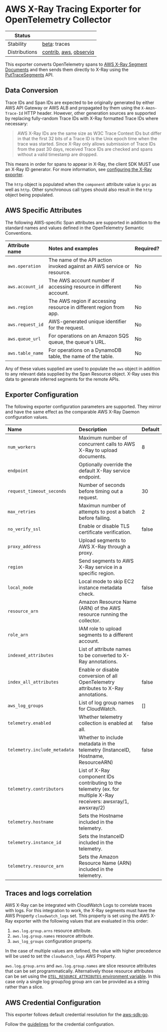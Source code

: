 # AWS X-Ray Tracing Exporter for OpenTelemetry Collector

<!-- status autogenerated section -->
| Status        |           |
| ------------- |-----------|
| Stability     | [beta]: traces   |
| Distributions | [contrib], [aws], [observiq] |

[beta]: https://github.com/open-telemetry/opentelemetry-collector#beta
[contrib]: https://github.com/open-telemetry/opentelemetry-collector-releases/tree/main/distributions/otelcol-contrib
[aws]: https://github.com/aws-observability/aws-otel-collector
[observiq]: https://github.com/observIQ/observiq-otel-collector
<!-- end autogenerated section -->

This exporter converts OpenTelemetry spans to
[AWS X-Ray Segment Documents](https://docs.aws.amazon.com/xray/latest/devguide/xray-api-segmentdocuments.html)
and then sends them directly to X-Ray using the
[PutTraceSegments](https://docs.aws.amazon.com/xray/latest/api/API_PutTraceSegments.html) API.

## Data Conversion

Trace IDs and Span IDs are expected to be originally generated by either AWS API Gateway or AWS ALB and
propagated by them using the `X-Amzn-Trace-Id` HTTP header. However, other generation sources are
supported by replacing fully-random Trace IDs with X-Ray formatted Trace IDs where necessary:

> AWS X-Ray IDs are the same size as W3C Trace Context IDs but differ in that the first 32 bits of a Trace ID
> is the Unix epoch time when the trace was started. Since X-Ray only allows submission of Trace IDs from the
> past 30 days, received Trace IDs are checked and spans without a valid timestamp are dropped.

This means in order for spans to appear in X-Ray, the client SDK MUST use an X-Ray ID generator. For more
information, see
[configuring the X-Ray exporter](https://aws-otel.github.io/docs/getting-started/x-ray#configuring-the-aws-x-ray-exporter).

The `http` object is populated when the `component` attribute value is `grpc` as well as `http`. Other
synchronous call types should also result in the `http` object being populated.

## AWS Specific Attributes

The following AWS-specific Span attributes are supported in addition to the standard names and values
defined in the OpenTelemetry Semantic Conventions.

| Attribute name   | Notes and examples                                                     | Required? |
| :--------------- | :--------------------------------------------------------------------- | --------- |
| `aws.operation`  | The name of the API action invoked against an AWS service or resource. | No        |
| `aws.account_id` | The AWS account number if accessing resource in different account.     | No        |
| `aws.region`     | The AWS region if accessing resource in different region from app.     | No        |
| `aws.request_id` | AWS-generated unique identifier for the request.                       | No        |
| `aws.queue_url`  | For operations on an Amazon SQS queue, the queue's URL.                | No        |
| `aws.table_name` | For operations on a DynamoDB table, the name of the table.             | No        |

Any of these values supplied are used to populate the `aws` object in addition to any relevant data supplied
by the Span Resource object. X-Ray uses this data to generate inferred segments for the remote APIs.

## Exporter Configuration

The following exporter configuration parameters are supported. They mirror and have the same effect as the
comparable AWS X-Ray Daemon configuration values.

| Name                         | Description                                                                                                        | Default |
|:-----------------------------|:-------------------------------------------------------------------------------------------------------------------| ------- |
| `num_workers`                | Maximum number of concurrent calls to AWS X-Ray to upload documents.                                               | 8       |
| `endpoint`                   | Optionally override the default X-Ray service endpoint.                                                            |         |
| `request_timeout_seconds`    | Number of seconds before timing out a request.                                                                     | 30      |
| `max_retries`                | Maximun number of attempts to post a batch before failing.                                                         | 2       |
| `no_verify_ssl`              | Enable or disable TLS certificate verification.                                                                    | false   |
| `proxy_address`              | Upload segments to AWS X-Ray through a proxy.                                                                      |         |
| `region`                     | Send segments to AWS X-Ray service in a specific region.                                                           |         |
| `local_mode`                 | Local mode to skip EC2 instance metadata check.                                                                    | false   |
| `resource_arn`               | Amazon Resource Name (ARN) of the AWS resource running the collector.                                              |         |
| `role_arn`                   | IAM role to upload segments to a different account.                                                                |         |
| `indexed_attributes`         | List of attribute names to be converted to X-Ray annotations.                                                      |         |
| `index_all_attributes`       | Enable or disable conversion of all OpenTelemetry attributes to X-Ray annotations.                                 | false   |
| `aws_log_groups`             | List of log group names for CloudWatch.                                                                            | []      |
| `telemetry.enabled`          | Whether telemetry collection is enabled at all.                                                                    | false   |
| `telemetry.include_metadata` | Whether to include metadata in the telemetry (InstanceID, Hostname, ResourceARN)                                   | false   |
| `telemetry.contributors`     | List of X-Ray component IDs contributing to the telemetry (ex. for multiple X-Ray receivers: awsxray/1, awsxray/2) |         |
| `telemetry.hostname`         | Sets the Hostname included in the telemetry.                                                                       |         |
| `telemetry.instance_id`      | Sets the InstanceID included in the telemetry.                                                                     |         |
| `telemetry.resource_arn`     | Sets the Amazon Resource Name (ARN) included in the telemetry.                                                     |         |

## Traces and logs correlation

AWS X-Ray can be integrated with CloudWatch Logs to correlate traces with logs. For this integration to work, the X-Ray
segments must have the AWS Property `cloudwatch_logs` set. This property is set using the AWS X-Ray exporter with the
following values that are evaluated in this order:

1. `aws.log.group.arns` resource attribute.
2. `aws.log.group.names` resource attribute.
3. `aws_log_groups` configuration property.

In the case of multiple values are defined, the value with higher precedence will be used to set the `cloudwatch_logs` AWS Property.

`aws.log.group.arns` and `aws.log.group.names` are slice resource attributes that can be set programmatically.
Alternatively those resource attributes can be set using the [`OTEL_RESOURCE_ATTRIBUTES` environment variable](https://github.com/open-telemetry/opentelemetry-specification/blob/main/specification/resource/sdk.md#specifying-resource-information-via-an-environment-variable). In this case only a single log group/log group arn can
be provided as a string rather than a slice.

## AWS Credential Configuration

This exporter follows default credential resolution for the
[aws-sdk-go](https://docs.aws.amazon.com/sdk-for-go/api/index.html).

Follow the [guidelines](https://docs.aws.amazon.com/sdk-for-go/v1/developer-guide/configuring-sdk.html) for the
credential configuration.

[beta]:https://github.com/open-telemetry/opentelemetry-collector#beta
[contrib]:https://github.com/open-telemetry/opentelemetry-collector-releases/tree/main/distributions/otelcol-contrib
[AWS]:https://aws-otel.github.io/docs/getting-started/x-ray#configuring-the-aws-x-ray-exporter
